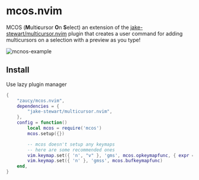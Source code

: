 # mcos.nvim

MCOS (**M**ulti**c**ursor **O**n **S**elect) an extension of the [jake-stewart/multicursor.nvim](https://github.com/jake-stewart/multicursor.nvim) plugin that creates a user command for adding multicursors on a selection with a preview as you type!

![mcnos-example](https://github.com/user-attachments/assets/c8817481-cb75-4eea-8471-d66c2c35e5b1)

## Install

Use lazy plugin manager

```lua
{
	"zaucy/mcos.nvim",
	dependencies = {
		"jake-stewart/multicursor.nvim",
	},
	config = function()
		local mcos = require('mcos')
		mcos.setup({})

		-- mcos doesn't setup any keymaps
		-- here are some recommended ones
		vim.keymap.set({ 'n', "v" }, 'gms', mcos.opkeymapfunc, { expr = true })
		vim.keymap.set({ 'n' }, 'gmss', mcos.bufkeymapfunc)
	end,
}
```
